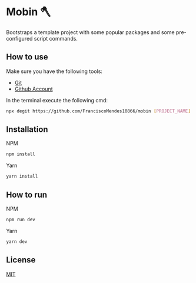 # Mobin 🪓

Bootstraps a template project with some popular packages and some pre-configured script commands. 

## How to use

Make sure you have the following tools:

- [Git](https://git-scm.com/)
- [Github Account](https://github.com/)

In the terminal execute the following cmd:

```bash
npx degit https://github.com/FranciscoMendes10866/mobin [PROJECT_NAME]
```

## Installation

NPM
```bash
npm install
```

Yarn
```bash
yarn install
```

## How to run

NPM
```bash
npm run dev
```

Yarn
```bash
yarn dev
```

## License
[MIT](https://choosealicense.com/licenses/mit/)
